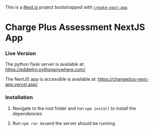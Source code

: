 This is a [Next.js](https://nextjs.org/) project bootstrapped with [`create-next-app`](https://github.com/vercel/next.js/tree/canary/packages/create-next-app).

# Charge Plus Assessment NextJS App

### Live Version
The python flask server is available at: https://eddielim.pythonanywhere.com/

The NextJS app is accessible is available at: https://chargeplus-next-app.vercel.app/

### Installation

1. Navigate to the root folder and run ```npm install``` to install the dependencies

2. Run ```npm run dev```and the server should be running
